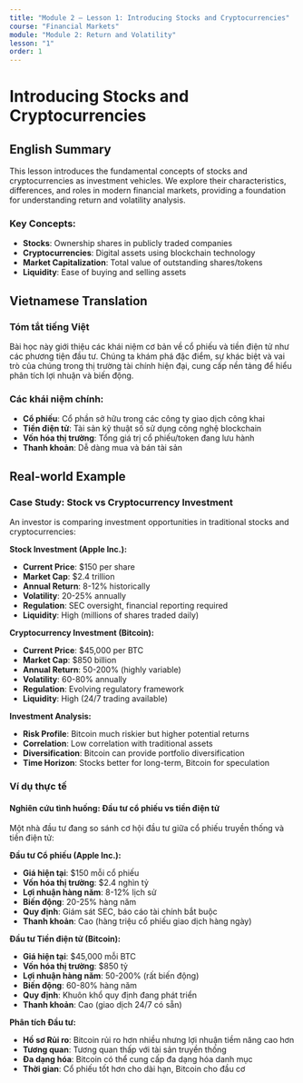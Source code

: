 ```yaml
---
title: "Module 2 – Lesson 1: Introducing Stocks and Cryptocurrencies"
course: "Financial Markets"
module: "Module 2: Return and Volatility"
lesson: "1"
order: 1
---
```


# Introducing Stocks and Cryptocurrencies

## English Summary

This lesson introduces the fundamental concepts of stocks and cryptocurrencies as investment vehicles. We explore their characteristics, differences, and roles in modern financial markets, providing a foundation for understanding return and volatility analysis.

### Key Concepts:

- **Stocks**: Ownership shares in publicly traded companies
- **Cryptocurrencies**: Digital assets using blockchain technology
- **Market Capitalization**: Total value of outstanding shares/tokens
- **Liquidity**: Ease of buying and selling assets

## Vietnamese Translation

### Tóm tắt tiếng Việt

Bài học này giới thiệu các khái niệm cơ bản về cổ phiếu và tiền điện tử như các phương tiện đầu tư. Chúng ta khám phá đặc điểm, sự khác biệt và vai trò của chúng trong thị trường tài chính hiện đại, cung cấp nền tảng để hiểu phân tích lợi nhuận và biến động.

### Các khái niệm chính:

- **Cổ phiếu**: Cổ phần sở hữu trong các công ty giao dịch công khai
- **Tiền điện tử**: Tài sản kỹ thuật số sử dụng công nghệ blockchain
- **Vốn hóa thị trường**: Tổng giá trị cổ phiếu/token đang lưu hành
- **Thanh khoản**: Dễ dàng mua và bán tài sản

## Real-world Example

### Case Study: Stock vs Cryptocurrency Investment

An investor is comparing investment opportunities in traditional stocks and cryptocurrencies:

**Stock Investment (Apple Inc.):**

- **Current Price**: $150 per share
- **Market Cap**: $2.4 trillion
- **Annual Return**: 8-12% historically
- **Volatility**: 20-25% annually
- **Regulation**: SEC oversight, financial reporting required
- **Liquidity**: High (millions of shares traded daily)

**Cryptocurrency Investment (Bitcoin):**

- **Current Price**: $45,000 per BTC
- **Market Cap**: $850 billion
- **Annual Return**: 50-200% (highly variable)
- **Volatility**: 60-80% annually
- **Regulation**: Evolving regulatory framework
- **Liquidity**: High (24/7 trading available)

**Investment Analysis:**

- **Risk Profile**: Bitcoin much riskier but higher potential returns
- **Correlation**: Low correlation with traditional assets
- **Diversification**: Bitcoin can provide portfolio diversification
- **Time Horizon**: Stocks better for long-term, Bitcoin for speculation

### Ví dụ thực tế

#### Nghiên cứu tình huống: Đầu tư cổ phiếu vs tiền điện tử

Một nhà đầu tư đang so sánh cơ hội đầu tư giữa cổ phiếu truyền thống và tiền điện tử:

**Đầu tư Cổ phiếu (Apple Inc.):**

- **Giá hiện tại**: $150 mỗi cổ phiếu
- **Vốn hóa thị trường**: $2.4 nghìn tỷ
- **Lợi nhuận hàng năm**: 8-12% lịch sử
- **Biến động**: 20-25% hàng năm
- **Quy định**: Giám sát SEC, báo cáo tài chính bắt buộc
- **Thanh khoản**: Cao (hàng triệu cổ phiếu giao dịch hàng ngày)

**Đầu tư Tiền điện tử (Bitcoin):**

- **Giá hiện tại**: $45,000 mỗi BTC
- **Vốn hóa thị trường**: $850 tỷ
- **Lợi nhuận hàng năm**: 50-200% (rất biến động)
- **Biến động**: 60-80% hàng năm
- **Quy định**: Khuôn khổ quy định đang phát triển
- **Thanh khoản**: Cao (giao dịch 24/7 có sẵn)

**Phân tích Đầu tư:**

- **Hồ sơ Rủi ro**: Bitcoin rủi ro hơn nhiều nhưng lợi nhuận tiềm năng cao hơn
- **Tương quan**: Tương quan thấp với tài sản truyền thống
- **Đa dạng hóa**: Bitcoin có thể cung cấp đa dạng hóa danh mục
- **Thời gian**: Cổ phiếu tốt hơn cho dài hạn, Bitcoin cho đầu cơ
